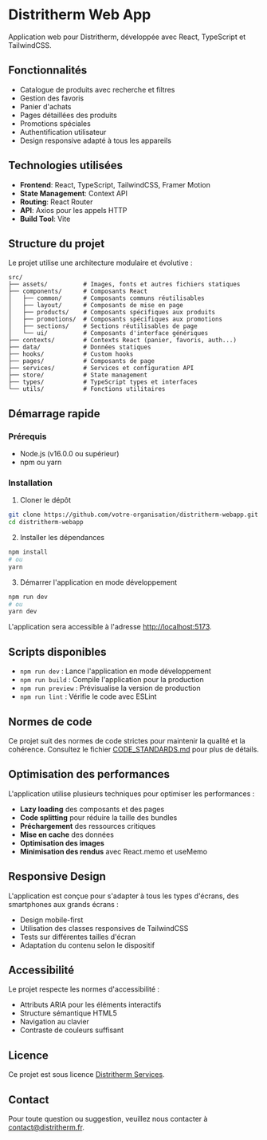 # Distritherm Web App

Application web pour Distritherm, développée avec React, TypeScript et TailwindCSS.

## Fonctionnalités

- Catalogue de produits avec recherche et filtres
- Gestion des favoris
- Panier d'achats
- Pages détaillées des produits
- Promotions spéciales
- Authentification utilisateur
- Design responsive adapté à tous les appareils

## Technologies utilisées

- **Frontend**: React, TypeScript, TailwindCSS, Framer Motion
- **State Management**: Context API
- **Routing**: React Router
- **API**: Axios pour les appels HTTP
- **Build Tool**: Vite

## Structure du projet

Le projet utilise une architecture modulaire et évolutive :

```
src/
├── assets/          # Images, fonts et autres fichiers statiques
├── components/      # Composants React
│   ├── common/      # Composants communs réutilisables
│   ├── layout/      # Composants de mise en page
│   ├── products/    # Composants spécifiques aux produits
│   ├── promotions/  # Composants spécifiques aux promotions
│   ├── sections/    # Sections réutilisables de page
│   └── ui/          # Composants d'interface génériques
├── contexts/        # Contexts React (panier, favoris, auth...)
├── data/            # Données statiques
├── hooks/           # Custom hooks
├── pages/           # Composants de page
├── services/        # Services et configuration API
├── store/           # State management
├── types/           # TypeScript types et interfaces
└── utils/           # Fonctions utilitaires
```

## Démarrage rapide

### Prérequis

- Node.js (v16.0.0 ou supérieur)
- npm ou yarn

### Installation

1. Cloner le dépôt
```bash
git clone https://github.com/votre-organisation/distritherm-webapp.git
cd distritherm-webapp
```

2. Installer les dépendances
```bash
npm install
# ou
yarn
```

3. Démarrer l'application en mode développement
```bash
npm run dev
# ou
yarn dev
```

L'application sera accessible à l'adresse [http://localhost:5173](http://localhost:5173).

## Scripts disponibles

- `npm run dev` : Lance l'application en mode développement
- `npm run build` : Compile l'application pour la production
- `npm run preview` : Prévisualise la version de production
- `npm run lint` : Vérifie le code avec ESLint

## Normes de code

Ce projet suit des normes de code strictes pour maintenir la qualité et la cohérence. Consultez le fichier [CODE_STANDARDS.md](src/docs/CODE_STANDARDS.md) pour plus de détails.

## Optimisation des performances

L'application utilise plusieurs techniques pour optimiser les performances :

- **Lazy loading** des composants et des pages
- **Code splitting** pour réduire la taille des bundles
- **Préchargement** des ressources critiques
- **Mise en cache** des données
- **Optimisation des images**
- **Minimisation des rendus** avec React.memo et useMemo

## Responsive Design

L'application est conçue pour s'adapter à tous les types d'écrans, des smartphones aux grands écrans :

- Design mobile-first
- Utilisation des classes responsives de TailwindCSS
- Tests sur différentes tailles d'écran
- Adaptation du contenu selon le dispositif

## Accessibilité

Le projet respecte les normes d'accessibilité :

- Attributs ARIA pour les éléments interactifs
- Structure sémantique HTML5
- Navigation au clavier
- Contraste de couleurs suffisant

## Licence

Ce projet est sous licence [Distritherm Services](LICENSE).

## Contact

Pour toute question ou suggestion, veuillez nous contacter à [contact@distritherm.fr](mailto:info@distritherm.fr).
